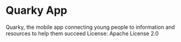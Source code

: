 # Quarky App
Quarky, the mobile app connecting young people to information and resources to help them succeed
License: Apache License 2.0
